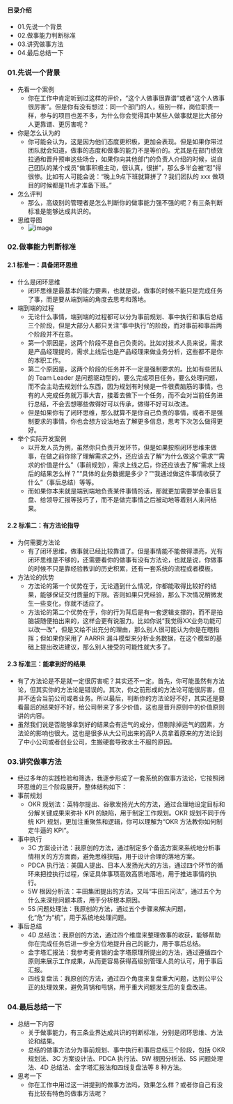 #### 目录介绍
- 01.先说一个背景
- 02.做事能力判断标准
- 03.讲究做事方法
- 04.最后总结一下



### 01.先说一个背景
- 先看一个案例
    - 你在工作中肯定听到过这样的评价，“这个人做事很靠谱”或者“这个人做事很厉害”。但是你有没有想过：同一个部门的人，级别一样，岗位职责一样，参与的项目也差不多，为什么你会觉得其中某些人做事就是比大部分人更靠谱、更厉害呢？
- 你是怎么认为的
    - 你可能会认为，这是因为他们态度更积极，更加会表现。但是如果你带过团队就会知道，做事的态度和做事的能力不是等价的。尤其是在部门绩效拉通和晋升预审这些场合，如果你向其他部门的负责人介绍的时候，说自己团队的某个成员“做事积极主动，很认真，很拼”，那么多半会被“怼”得很惨。比如有人可能会说：“晚上9点下班就算拼了？我们团队的 xxx 做项目的时候都是11点才准备下班。”
- 怎么评判
    - 那么，高级别的管理者是怎么判断你的做事能力强不强的呢？有三条判断标准是能够达成共识的。
- 思维导图
    - ![image](https://img-blog.csdnimg.cn/20210605203836126.png?x-oss-process=image/watermark,type_ZmFuZ3poZW5naGVpdGk,shadow_10,text_aHR0cHM6Ly9ibG9nLmNzZG4ubmV0L20wXzM3NzAwMjc1,size_16,color_FFFFFF,t_70)



### 02.做事能力判断标准
#### 2.1 标准一：具备闭环思维
- 什么是闭环思维
    - 闭环思维是最基本的能力要素，也就是说，做事的时候不能只是完成任务了事，而是要从端到端的角度去思考和落地。
- 端到端的过程
    - 无论什么事情，端到端的过程都可以分为事前规划、事中执行和事后总结三个阶段，但是大部分人都只关注“事中执行”的阶段，而对事前和事后两个阶段并不在意。
    - 第一个原因是，这两个阶段不是自己负责的。比如对技术人员来说，需求是产品经理提的，需求上线后也是产品经理来做业务分析，这些都不是你的本职工作。
    - 第二个原因是，这两个阶段的任务并不一定是强制要求的。比如有些团队的 Team Leader 是问题驱动型的，要么完成项目任务，要么处理问题，而不会主动去规划什么东西，因为规划有时候是一件很费脑筋的事情。也有的人完成任务就万事大吉，接着去做下一个任务，而不会对当前任务进行总结，不会去想哪些做得好可以传承，做得不好可以改进。
    - 但是如果你有了闭环思维，那么就算不是你自己负责的事情，或者不是强制要求的事情，你也会想方设法地去了解更多信息，思考下次怎么做得更好。
- 举个实际开发案例
    - 以开发人员为例，虽然你只负责开发环节，但是如果按照闭环思维来做事，在做之前你除了理解需求之外，还应该去了解“为什么做这个需求”“需求的价值是什么”（事前规划），需求上线之后，你还应该去了解“需求上线后的结果怎么样？”“具体的业务数据是多少？”“我通过做这件事情收获了什么”（事后总结）等等。
    - 而如果你本来就是端到端地负责某件事情的话，那就更加需要学会事后复盘、给领导汇报等技巧了，而不是做完事情之后被动地等着别人来问结果。



#### 2.2 标准二：有方法论指导
- 为何需要方法论
    - 有了闭环思维，做事就已经比较靠谱了。但是事情能不能做得漂亮，光有闭环思维是不够的，还需要看你的做事有没有方法论，也就是说，你做事的时候不只是靠经验教训的历史积累，还有一套系统的流程或者模板。
- 方法论的优势
    - 方法论的第一个优势在于，无论遇到什么情况，你都能取得比较好的结果，能够保证交付质量的下限。否则如果只凭经验，那么下次情况稍微发生一些变化，你就不适应了。
    - 方法论的第二个优势在于，你的行为背后是有一套逻辑支撑的，而不是拍脑袋随便拍出来的，这样会更有说服力。比如你说“我觉得XX业务功能可以改一改”，但是又给不出充分的理由，那么别人很可能认为你是在瞎指挥；但如果你采用了 AARRR 漏斗模型来分析业务数据，在这个模型的基础上提出改进建议，那么别人接受的可能性就大多了。




#### 2.3 标准三：能拿到好的结果
- 有了方法论是不是就一定很厉害呢？其实还不一定。首先，你可能虽然有方法论，但其实你的方法论是错误的。其次，你之前形成的方法论可能很厉害，但并不适合当前公司或者业务。所以最后，判断你的方法论好不好，其实还是要看最后的结果好不好，给公司带来了多少价值，这也是晋升原则中的价值原则讲的内容。
- 虽然我们说是否能够拿到好的结果会有运气的成分，但剔除掉运气的因素，方法论的影响也很大。这也是很多从大公司出来的高P人员拿着原来的方法论到了中小公司或者创业公司，生搬硬套导致水土不服的原因。



### 03.讲究做事方法
- 经过多年的实践检验和筛选，我逐步形成了一套系统的做事方法论，它按照闭环思维的三个阶段展开，整体结构如下：
- 事前规划
    - OKR 规划法：英特尔提出、谷歌发扬光大的方法，通过合理地设定目标和分解关键成果来弥补 KPI 的缺陷，用于制定工作规划。OKR 规划不同于传统 KPI 规划，更加注重聚焦和逻辑，你可以理解为“OKR 方法教你如何制定牛逼的 KPI”。
- 事中执行
    - 3C 方案设计法：我原创的方法，通过制定多个备选方案来系统地分析事情相关的方方面面，避免思维狭隘，用于设计合理的落地方案。
    - PDCA 执行法：美国人提出、日本人发扬光大的方法，通过四个环节的循环来把控执行过程，保证具体事项高效高质地落地，用于推进事情的执行。
    - 5W 根因分析法：丰田集团提出的方法，又叫“丰田五问法”，通过五个为什么来深挖问题本质，用于分析根本原因。
    - 5S 问题处理法：我原创的方法，通过五个步骤来解决问题，化“危”为“机”，用于系统地处理问题。
- 事后总结
    - 4D 总结法：我原创的方法，通过四个维度来整理做事的收获，能够帮助你在完成任务后进一步全方位地提升自己的能力，用于事后总结。
    - 金字塔汇报法：我参考麦肯锡的金字塔原理所提出的方法，通过遵循四个原则来展示工作成果，从而更容易获得高级别管理人员的认可，用于事后汇报。
    - 四线复盘法：我原创的方法，通过四个角度来复盘重大问题，达到公平公正的处理效果，避免背锅和甩锅，用于重大问题发生后的复盘改进。


### 04.最后总结一下
- 总结一下内容
    - 关于做事能力，有三条业界达成共识的判断标准，分别是闭环思维、方法论和结果。
    - 总结的做事方法分为事前规划、事中执行和事后总结三个阶段，包括 OKR 规划法、3C 方案设计法、PDCA 执行法、5W 根因分析法、5S 问题处理法、4D 总结法、金字塔汇报法和四线复盘法等 8 种方法。
- 思考一下
    - 你在工作中用过这一讲提到的做事方法吗，效果怎么样？或者你自己有没有比较有特色的做事方法呢？









